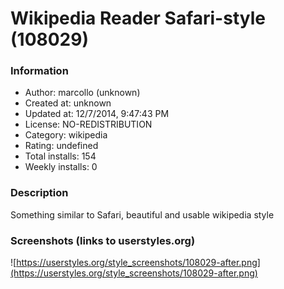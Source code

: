 # Wikipedia Reader Safari-style (108029)

### Information
- Author: marcollo (unknown)
- Created at: unknown
- Updated at: 12/7/2014, 9:47:43 PM
- License: NO-REDISTRIBUTION
- Category: wikipedia
- Rating: undefined
- Total installs: 154
- Weekly installs: 0


### Description
Something similar to Safari, beautiful and usable wikipedia style


### Screenshots (links to userstyles.org)
![https://userstyles.org/style_screenshots/108029-after.png](https://userstyles.org/style_screenshots/108029-after.png)


